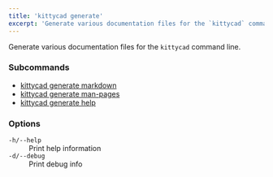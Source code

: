 ```yaml
---
title: 'kittycad generate'
excerpt: 'Generate various documentation files for the `kittycad` command line.'
---
```


Generate various documentation files for the `kittycad` command line.

### Subcommands

-   [kittycad generate markdown](./kittycad_generate_markdown)
-   [kittycad generate man-pages](./kittycad_generate_man-pages)
-   [kittycad generate help](./kittycad_generate_help)

### Options

<dl class="flags">
   <dt><code>-h/--help</code></dt>
   <dd>Print help information</dd>

   <dt><code>-d/--debug</code></dt>
   <dd>Print debug info</dd>
</dl>
